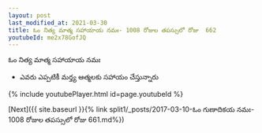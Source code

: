 ```yaml
---
layout: post
last_modified_at: 2021-03-30
title: ఓం నిత్య మాత్మ సహాయాయ నమః- 1008 రోజుల తపస్సులో రోజు  662
youtubeId: me2x78GofJQ
---
```

 
 
 ఓం నిత్య మాత్మ సహాయాయ నమః  
 
 -  ఎవరు ఎప్పటికీ మర్త్య ఆత్మలకు సహాయం చేస్తున్నారు 
 
  
 
  
 
 
 
 
 
 


{% include youtubePlayer.html id=page.youtubeId %}
 
[Next]({{ site.baseurl }}{% link  split1/_posts/2017-03-10-ఓం గుణాదికయ నమః- 1008 రోజుల తపస్సులో రోజు  661.md%})
 
